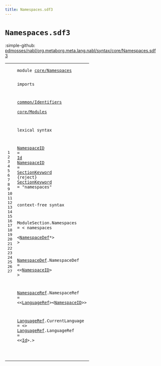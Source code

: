 ```yaml
---
title: Namespaces.sdf3
---
```


# `Namespaces.sdf3`

:simple-github: [pdmosses/nabl/org.metaborg.meta.lang.nabl/syntax/core/Namespaces.sdf3]

[pdmosses/nabl/org.metaborg.meta.lang.nabl/syntax/core/Namespaces.sdf3]: https://github.com/pdmosses/nabl/blob/master/org.metaborg.meta.lang.nabl/syntax/core/Namespaces.sdf3 "The source file on GitHub"

<div class="sdf3"><table class="highlighttable"><tbody><tr><td class="linenos"><div class="linenodiv"><pre><span></span>1
2
3
4
5
6
7
8
9
10
11
12
13
14
15
16
17
18
19
20
21
22
23
24
25
26
27
</pre></div></td>
<td class="code"><pre><code><span class="keyword">module</span> <a href="../../formulas/Propositions.sdf3#core/Namespaces_72_87" id="core/Namespaces_7_22" title="Referenced at ../../formulas/Propositions.sdf3 line 7">core/Namespaces</a>

<span class="keyword">imports</span> 

  <a href="../../common/Identifiers.sdf3#common/Identifiers_7_25" id="common/Identifiers_36_54" title="Defined at ../../common/Identifiers.sdf3 line 1">common/Identifiers</a>  
  <a href="../Modules.sdf3#core/Modules_7_19" id="core/Modules_59_71" title="Defined at ../Modules.sdf3 line 1">core/Modules</a>
  
<span class="keyword">lexical syntax</span>

  <a href="#NamespaceID_383_394" id="NamespaceID_93_104" title="Referenced at line 24">NamespaceID</a> = <a href="../../common/Identifiers.sdf3#Id_36_38" id="Id_107_109" title="Defined at ../../common/Identifiers.sdf3 line 5, 9, 11, 25, 26, 27">Id</a> 
  <a href="#NamespaceID_383_394" id="NamespaceID_113_124" title="Referenced at line 24">NamespaceID</a> = <a href="#SectionKeyword_153_167" id="SectionKeyword_127_141" title="Defined at line 12">SectionKeyword</a> {<span class="keyword">reject</span>}
  <a href="#SectionKeyword_127_141" id="SectionKeyword_153_167" title="Referenced at line 11">SectionKeyword</a> = <span class="cons_Lit">"namespaces"</span> 

<span class="keyword">context-free syntax</span>

  <span id="ModuleSection_208_221" title="Not referenced locally, nor via imports">ModuleSection</span>.<span class="cons_Constructor"><span id="Namespaces_222_232" title="Not referenced locally, nor via imports">Namespaces</span></span> = &lt;
  <span class="cons_String">namespaces</span>   
    &lt;<a href="#NamespaceDef_283_295" id="NamespaceDef_258_270" title="Defined at line 21">NamespaceDef</a>*&gt;
  &gt; 
  
  <a href="#NamespaceDef_258_270" id="NamespaceDef_283_295" title="Referenced at line 18">NamespaceDef</a>.<span class="cons_Constructor"><span id="NamespaceDef_296_308" title="Not referenced locally, nor via imports">NamespaceDef</span></span> = &lt;&lt;<a href="#NamespaceID_93_104" id="NamespaceID_313_324" title="Defined at line 10, 11">NamespaceID</a>&gt;
    &gt; 
    
  <a href="../Properties.sdf3#NamespaceRef_465_477" id="NamespaceRef_340_352" title="Referenced at ../Properties.sdf3 line 30; ../Scopes.sdf3 line 35; ../../formulas/Propositions.sdf3 line 21; ../../NameBindingLanguage.sdf3 line 136">NamespaceRef</a>.<span class="cons_Constructor"><span id="NamespaceRef_353_365" title="Not referenced locally, nor via imports">NamespaceRef</span></span> = &lt;&lt;<a href="#LanguageRef_403_414" id="LanguageRef_370_381" title="Defined at line 26, 27">LanguageRef</a>&gt;&lt;<a href="#NamespaceID_93_104" id="NamespaceID_383_394" title="Defined at line 10, 11">NamespaceID</a>&gt;&gt; 
  
  <a href="#LanguageRef_370_381" id="LanguageRef_403_414" title="Referenced at line 24">LanguageRef</a>.<span class="cons_Constructor"><span id="CurrentLanguage_415_430" title="Not referenced locally, nor via imports">CurrentLanguage</span></span> = &lt;&gt; 
  <a href="#LanguageRef_370_381" id="LanguageRef_439_450" title="Referenced at line 24">LanguageRef</a>.<span class="cons_Constructor"><span id="LanguageRef_451_462" title="Not referenced locally, nor via imports">LanguageRef</span></span> = &lt;&lt;<a href="../../common/Identifiers.sdf3#Id_36_38" id="Id_467_469" title="Defined at ../../common/Identifiers.sdf3 line 5, 9, 11, 25, 26, 27">Id</a>&gt;<span class="cons_String">.</span>&gt; 

</code></pre></td></tr></tbody></table></div>